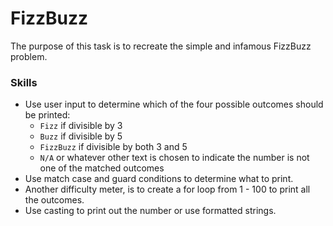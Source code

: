 # FizzBuzz
The purpose of this task is to recreate the simple and infamous FizzBuzz problem.

### Skills
- Use user input to determine which of the four possible outcomes should be printed:
    - `Fizz` if divisible by 3
    - `Buzz` if divisible by 5
    - `FizzBuzz` if divisible by both 3 and 5
    - `N/A` or whatever other text is chosen to indicate the number is not one of the matched outcomes
- Use match case and guard conditions to determine what to print.
- Another difficulty meter, is to create a for loop from 1 - 100 to print all the outcomes.
- Use casting to print out the number or use formatted strings.
